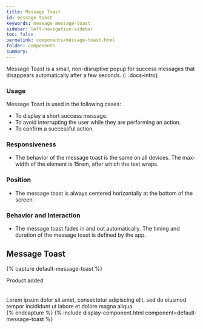 ```yaml
---
title: Message Toast
id: message-toast
keywords: message message-toast
sidebar: left-navigation-sidebar
toc: false
permalink: components/message-toast.html
folder: components
summary:
---
```


Message Toast is a small, non-disruptive popup for success messages that disappears automatically after a few seconds.
{: .docs-intro}

### Usage
Message Toast is used in the following cases:
- To display a short success message.
- To avoid interrupting the user while they are performing an action.
- To confirm a successful action.

### Responsiveness
- The behavior of the message toast is the same on all devices. The max-width of the element is 15rem, after which the text wraps.

### Position
- The message toast is always centered horizontally at the bottom of the screen.

### Behavior and Interaction
- The message toast fades in and out automatically. The timing and duration of the message toast is defined by the app.

## Message Toast

{% capture default-message-toast %}
<div class="fd-message-toast">Product added</div>
<br><br>
<div class="fd-message-toast">Lorem ipsum dolor sit amet, consectetur adipiscing elit, sed do eiusmod tempor incididunt ut labore et dolore magna aliqua.</div>
{% endcapture %}
{% include display-component.html component=default-message-toast %}
